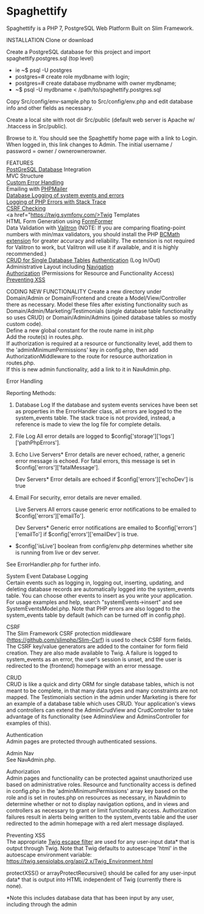 # Spaghettify

Spaghettify is a PHP 7, PostgreSQL Web Platform Built on Slim Framework.

INSTALLATION
Clone or download

Create a PostgreSQL database for this project and import spaghettify.postgres.sql (top level)
 - ie ~$ psql -U postgres
 - postgres=# create role mydbname with login;
 - postgres=# create database mydbname with owner mydbname;
 - ~$ psql -U mydbname < /path/to/spaghettify.postgres.sql

Copy Src/config/env-sample.php to Src/config/env.php and edit database info and other fields as necessary.

Create a local site with root dir Src/public (default web server is Apache w/ .htaccess in Src/public).  

Browse to it. You should see the Spaghettify home page with a link to Login. When logged in, this link changes to Admin. The initial username / password = owner / ownerownerowner.  
 

FEATURES  
<a href="https://postgresql.org">PostGreSQL Database</a> Integration  
MVC Structure  
<a href="#eh">Custom Error Handling</a>  
Emailing with <a href="https://github.com/PHPMailer/PHPMailer">PHPMailer</a>    
<a href="#se">Database Logging of system events and errors  
Logging of PHP Errors with Stack Trace  
<a href="#csrf">CSRF Checking</a>  
<a href="https://twig.symfony.com/>Twig</a> Templates     
HTML Form Generation using <a href="https://github.com/it-all/FormFormer">FormFormer</a>   
Data Validation with <a href="https://github.com/vlucas/valitron">Valitron</a> (NOTE: If you are comparing floating-point numbers with min/max validators, you should install the PHP <a href="http://php.net/manual/en/book.bc.php">BCMath extension</a> for greater accuracy and reliability. The extension is not required for Valitron to work, but Valitron will use it if available, and it is highly recommended.)  
<a href="#crud">CRUD for Single Database Tables</a> 
<a href="#authe">Authentication</a> (Log In/Out)  
Administrative Layout including <a href="#adminNav">Navigation</a>  
<a href="#autho">Authorization</a> (Permissions for Resource and Functionality Access)    
<a href="#xss">Preventing XSS</a>  

CODING NEW FUNCTIONALITY 
Create a new directory under Domain/Admin or Domain/Frontend and create a Model/View/Controller there as necessary. Model these files after existing functionality such as Domain/Admin/Marketing/Testimonials (single database table functionality so uses CRUD) or Domain/Admin/Admins (joined database tables so mostly custom code).  
Define a new global constant for the route name in init.php  
Add the route(s) in routes.php.  
If authorization is required at a resource or functionality level, add them to the 'adminMinimumPermissions' key in config.php, then add AuthorizationMiddleware to the route for resource authorization in routes.php.  
If this is new admin functionality, add a link to it in NavAdmin.php.  


<a name="eh">Error Handling</a>  
  
Reporting Methods:

1. Database Log
    If the database and system events services have been set as properties in the ErrorHandler class, all errors are logged to the system_events table. The stack trace is not provided, instead, a reference is made to view the log file for complete details.
    
2. File Log
    All error details are logged to $config['storage']['logs']['pathPhpErrors'].

3. Echo
    Live Servers*
    Error details are never echoed, rather, a generic error message is echoed. For fatal errors, this message is set in $config['errors']['fatalMessage'].

    Dev Servers*
    Error details are echoed if $config['errors']['echoDev'] is true
    
4. Email
    For security, error details are never emailed.

    Live Servers
    All errors cause generic error notifications to be emailed to $config['errors']['emailTo'].
    
    Dev Servers*
    Generic error notifications are emailed to $config['errors']['emailTo'] if $config['errors']['emailDev'] is true.
    
    
* $config['isLive'] boolean from config/env.php determines whether site is running from live or dev server.

See ErrorHandler.php for further info.

<a name="se">System Event Database Logging</a>  
Certain events such as logging in, logging out, inserting, updating, and deleting database records are automatically logged into the system_events table. You can choose other events to insert as you write your application. For usage examples and help, search "systemEvents->insert" and see SystemEventsModel.php. Note that PHP errors are also logged to the system_events table by default (which can be turned off in config.php).

<a name="csrf">CSRF</a>   
The Slim Framework CSRF protection middleware (https://github.com/slimphp/Slim-Csrf) is used to check CSRF form fields. The CSRF key/value generators are added to the container for form field creation. They are also made available to Twig. A failure is logged to system_events as an error, the user's session is unset, and the user is redirected to the (frontend) homepage with an error message.

<a name="crud">CRUD</a>  
CRUD is like a quick and dirty ORM for single database tables, which is not meant to be complete, in that many data types and many constraints are not mapped. The Testimonials section in the admin under Marketing is there for an example of a database table which uses CRUD. Your application's views and controllers can extend the AdminCrudView and CrudController to take advantage of its functionality (see AdminsView and AdminsController for examples of this).

<a name="authe">Authentication</a>  
Admin pages are protected through authenticated sessions.

<a name="adminNav">Admin Nav</a>  
See NavAdmin.php.

<a name="autho">Authorization</a>  
Admin pages and functionality can be protected against unauthorized use based on administrative roles. Resource and functionality access is defined in config.php in the 'adminMinimumPermissions' array key based on the role and is set in routes.php on resources as necessary, in NavAdmin to determine whether or not to display navigation options, and in views and controllers as necessary to grant or limit functionality access. Authorization failures result in alerts being written to the system_events table and the user redirected to the admin homepage with a red alert message displayed.

<a name="xss">Preventing XSS</a>  
The appropriate <a href="https://twig.sensiolabs.org/doc/2.x/filters/escape.html" target="_blank">Twig escape filter</a> are used for any user-input data* that is output through Twig. Note that Twig defaults to autoescape 'html' in the autoescape environment variable: https://twig.sensiolabs.org/api/2.x/Twig_Environment.html

protectXSS() or arrayProtectRecursive() should be called for any user-input data* that is output into HTML independent of Twig (currently there is none).

*Note this includes database data that has been input by any user, including through the admin